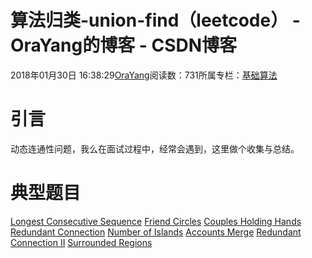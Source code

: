 
# 算法归类-union-find（leetcode） - OraYang的博客 - CSDN博客

2018年01月30日 16:38:29[OraYang](https://me.csdn.net/u010665216)阅读数：731所属专栏：[基础算法](https://blog.csdn.net/column/details/16604.html)



# 引言
动态连通性问题，我么在面试过程中，经常会遇到，这里做个收集与总结。
# 典型题目
[Longest Consecutive Sequence](http://blog.csdn.net/u010665216/article/details/79173763)
[Friend Circles](http://blog.csdn.net/u010665216/article/details/79185303)
[Couples Holding Hands](http://blog.csdn.net/u010665216/article/details/79192987)
[Redundant Connection](http://blog.csdn.net/u010665216/article/details/79196453)
[Number of Islands](http://blog.csdn.net/u010665216/article/details/79200631)
[Accounts Merge](http://blog.csdn.net/u010665216/article/details/79204105)
[Redundant Connection II](http://blog.csdn.net/u010665216/article/details/79206535)
[Surrounded Regions](http://blog.csdn.net/u010665216/article/details/79207367)

